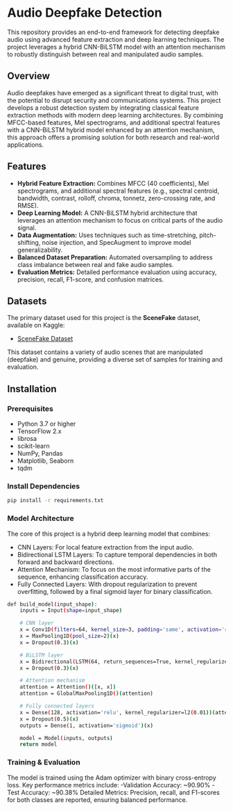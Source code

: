 # Audio Deepfake Detection

This repository provides an end-to-end framework for detecting deepfake audio using advanced feature extraction and deep learning techniques. The project leverages a hybrid CNN-BiLSTM model with an attention mechanism to robustly distinguish between real and manipulated audio samples.

## Overview

Audio deepfakes have emerged as a significant threat to digital trust, with the potential to disrupt security and communications systems. This project develops a robust detection system by integrating classical feature extraction methods with modern deep learning architectures. By combining MFCC-based features, Mel spectrograms, and additional spectral features with a CNN-BiLSTM hybrid model enhanced by an attention mechanism, this approach offers a promising solution for both research and real-world applications.

## Features

- **Hybrid Feature Extraction:** Combines MFCC (40 coefficients), Mel spectrograms, and additional spectral features (e.g., spectral centroid, bandwidth, contrast, rolloff, chroma, tonnetz, zero-crossing rate, and RMSE).
- **Deep Learning Model:** A CNN-BiLSTM hybrid architecture that leverages an attention mechanism to focus on critical parts of the audio signal.
- **Data Augmentation:** Uses techniques such as time-stretching, pitch-shifting, noise injection, and SpecAugment to improve model generalizability.
- **Balanced Dataset Preparation:** Automated oversampling to address class imbalance between real and fake audio samples.
- **Evaluation Metrics:** Detailed performance evaluation using accuracy, precision, recall, F1-score, and confusion matrices.

## Datasets

The primary dataset used for this project is the **SceneFake** dataset, available on Kaggle:

- [SceneFake Dataset](https://www.kaggle.com/datasets/mohammedabdeldayem/scenefake)

This dataset contains a variety of audio scenes that are manipulated (deepfake) and genuine, providing a diverse set of samples for training and evaluation.

## Installation

### Prerequisites
- Python 3.7 or higher
- TensorFlow 2.x
- librosa
- scikit-learn
- NumPy, Pandas
- Matplotlib, Seaborn
- tqdm

### Install Dependencies
```bash
pip install -r requirements.txt
```


### Model Architecture
The core of this project is a hybrid deep learning model that combines:
- CNN Layers: For local feature extraction from the input audio.
- Bidirectional LSTM Layers: To capture temporal dependencies in both forward and backward directions.
- Attention Mechanism: To focus on the most informative parts of the sequence, enhancing classification accuracy.
- Fully Connected Layers: With dropout regularization to prevent overfitting, followed by a final sigmoid layer for binary classification.

```bash
def build_model(input_shape):
    inputs = Input(shape=input_shape)

    # CNN layer
    x = Conv1D(filters=64, kernel_size=3, padding='same', activation='relu', kernel_regularizer=l2(0.01))(inputs)
    x = MaxPooling1D(pool_size=2)(x)
    x = Dropout(0.3)(x)

    # BiLSTM layer
    x = Bidirectional(LSTM(64, return_sequences=True, kernel_regularizer=l2(0.1)))(x)
    x = Dropout(0.3)(x)

    # Attention mechanism
    attention = Attention()([x, x])
    attention = GlobalMaxPooling1D()(attention)

    # Fully connected layers
    x = Dense(128, activation='relu', kernel_regularizer=l2(0.01))(attention)
    x = Dropout(0.5)(x)
    outputs = Dense(1, activation='sigmoid')(x)

    model = Model(inputs, outputs)
    return model
```
### Training & Evaluation
The model is trained using the Adam optimizer with binary cross-entropy loss. Key performance metrics include:
-Validation Accuracy: ~90.90%
-Test Accuracy: ~90.38%
Detailed Metrics: Precision, recall, and F1-scores for both classes are reported, ensuring balanced performance.
